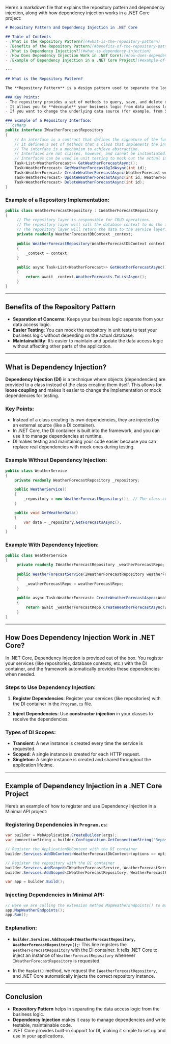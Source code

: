 Here’s a markdown file that explains the repository pattern and dependency injection, along with how dependency injection works in a .NET Core project:

```markdown
# Repository Pattern and Dependency Injection in .NET Core

## Table of Contents
- [What is the Repository Pattern?](#what-is-the-repository-pattern)
- [Benefits of the Repository Pattern](#benefits-of-the-repository-pattern)
- [What is Dependency Injection?](#what-is-dependency-injection)
- [How Does Dependency Injection Work in .NET Core?](#how-does-dependency-injection-work-in-net-core)
- [Example of Dependency Injection in a .NET Core Project](#example-of-dependency-injection-in-a-net-core-project)

---

## What is the Repository Pattern?

The **Repository Pattern** is a design pattern used to separate the logic that interacts with the database (or any data source) from the business logic in your application. It acts as an intermediary between the data access layer and the business logic layer.

### Key Points:
- The repository provides a set of methods to query, save, and delete data.
- It allows you to **decouple** your business logic from data access logic.
- If you want to change the underlying data source (for example, from SQL Server to MongoDB), you only need to modify the repository, not the rest of your application.

### Example of a Repository Interface:
```csharp
public interface IWeatherForecastRepository
{
    // An interface is a contract that defines the signature of the functionality.
    // It defines a set of methods that a class that implements the interface must implement.
    // The interface is a mechanism to achieve abstraction.
    // Interfaces are not classes, however, and cannot be instantiated.
    // Interfaces can be used in unit testing to mock out the actual implementation.
    Task<List<WeatherForecast>> GetWeatherForecastAsync();
    Task<WeatherForecast> GetWeatherForecastByIdAsync(int id);
    Task<WeatherForecast> CreateWeatherForecastAsync(WeatherForecast weatherForecast);
    Task<WeatherForecast> UpdateWeatherForecastAsync(int id, WeatherForecast weatherForecast);
    Task<WeatherForecast> DeleteWeatherForecastAsync(int id);
}
```

### Example of a Repository Implementation:
```csharp
public class WeatherForecastRepository : IWeatherForecastRepository
{
     // The repository layer is responsible for CRUD operations.
     // The repository layer will call the database context to do the actual CRUD operations.
     // The repository layer will return the data to the service layer.
     private readonly WeatherForecastDbContext _context;
    
     public WeatherForecastRepository(WeatherForecastDbContext context)
     {
         _context = context;
     }
    
     public async Task<List<WeatherForecast>> GetWeatherForecastAsync()
     {
         return await _context.WeatherForecasts.ToListAsync();
     }
}
```

---

## Benefits of the Repository Pattern

- **Separation of Concerns**: Keeps your business logic separate from your data access logic.
- **Easier Testing**: You can mock the repository in unit tests to test your business logic without depending on the actual database.
- **Maintainability**: It’s easier to maintain and update the data access logic without affecting other parts of the application.

---

## What is Dependency Injection?

**Dependency Injection (DI)** is a technique where objects (dependencies) are provided to a class instead of the class creating them itself. This allows for **loose coupling** and makes it easier to change the implementation or mock dependencies for testing.

### Key Points:
- Instead of a class creating its own dependencies, they are injected by an external source (like a DI container).
- In .NET Core, the DI container is built into the framework, and you can use it to manage dependencies at runtime.
- DI makes testing and maintaining your code easier because you can replace real dependencies with mock ones during testing.

### Example Without Dependency Injection:
```csharp
public class WeatherService
{
    private readonly WeatherForecastRepository _repository;

    public WeatherService()
    {
        _repository = new WeatherForecastRepository();  // The class creates its own dependencies
    }

    public void GetWeatherData()
    {
        var data = _repository.GetForecastsAsync();
    }
}
```

### Example With Dependency Injection:
```csharp
public class WeatherService
{
     private readonly IWeatherForecastRepository _weatherForecastRepo;
        
     public WeatherForecastService(IWeatherForecastRepository weatherForecastRepo) 
     {
         _weatherForecastRepo = weatherForecastRepo;
     }
    
     public async Task<WeatherForecast> CreateWeatherForecastAsync(WeatherForecast weatherForecast)
     {
         return await _weatherForecastRepo.CreateWeatherForecastAsync(weatherForecast);
     }
}
```

---

## How Does Dependency Injection Work in .NET Core?

In .NET Core, Dependency Injection is provided out of the box. You register your services (like repositories, database contexts, etc.) with the DI container, and the framework automatically provides these dependencies when needed.

### Steps to Use Dependency Injection:

1. **Register Dependencies**: Register your services (like repositories) with the DI container in the `Program.cs` file.
   
2. **Inject Dependencies**: Use **constructor injection** in your classes to receive the dependencies.

### Types of DI Scopes:
- **Transient**: A new instance is created every time the service is requested.
- **Scoped**: A single instance is created for each HTTP request.
- **Singleton**: A single instance is created and shared throughout the application lifetime.

---

## Example of Dependency Injection in a .NET Core Project

Here’s an example of how to register and use Dependency Injection in a Minimal API project:

### Registering Dependencies in `Program.cs`:

```csharp
var builder = WebApplication.CreateBuilder(args);
var connectionString = builder.Configuration.GetConnectionString("RepositoryPatternTemplateDbConnection");

// Register the ApplicationDbContext with the DI container
builder.Services.AddDbContext<WeatherForecastDbContext>(options => options.UseNpgsql(connectionString));

// Register the repository with the DI container
builder.Services.AddScoped<IWeatherForecastService, WeatherForecastService>();
builder.Services.AddScoped<IWeatherForecastRepository, WeatherForecastRepository>();

var app = builder.Build();
```

### Injecting Dependencies in Minimal API:

```csharp
// Here we are calling the extension method MapWeatherEndpoints() to map the weather endpoints.    
app.MapWeatherEndpoints();
app.Run();
```

### Explanation:
- **`builder.Services.AddScoped<IWeatherForecastRepository, WeatherForecastRepository>();`**: This line registers the `WeatherForecastRepository` with the DI container. It tells .NET Core to inject an instance of `WeatherForecastRepository` whenever `IWeatherForecastRepository` is requested.
  
- In the `MapGet()` method, we request the `IWeatherForecastRepository`, and .NET Core automatically injects the correct repository instance.

---

## Conclusion

- **Repository Pattern** helps in separating the data access logic from the business logic.
- **Dependency Injection** makes it easy to manage dependencies and write testable, maintainable code.
- .NET Core provides built-in support for DI, making it simple to set up and use in your applications.
```
